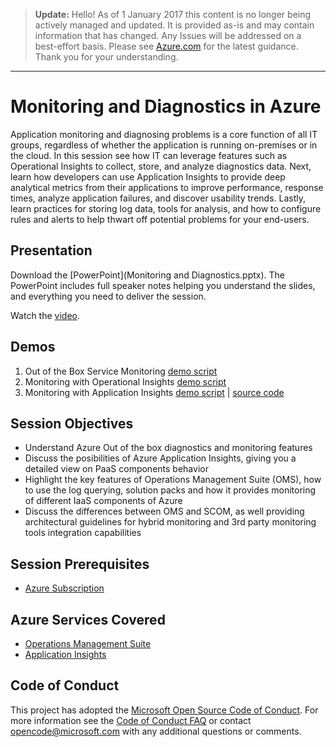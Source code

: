> **Update:** Hello! As of 1 January 2017 this content is no longer being actively managed and updated. It is provided as-is and may contain information that has changed. Any Issues will be addressed on a best-effort basis. Please see [Azure.com](http://www.azure.com) for the latest guidance. Thank you for your understanding.

---

# Monitoring and Diagnostics in Azure
Application monitoring and diagnosing problems is a core function of all IT groups, regardless of whether the application is running on-premises or in the cloud.  In this session see how IT can leverage features such as Operational Insights to collect, store, and analyze diagnostics data.  Next, learn how developers can use Application Insights to provide deep analytical metrics from their applications to improve performance, response times, analyze application failures, and discover usability trends.  Lastly, learn practices for storing log data, tools for analysis, and how to configure rules and alerts to help thwart off potential problems for your end-users.

## Presentation
Download the [PowerPoint](Monitoring and Diagnostics.pptx).
The PowerPoint includes full speaker notes helping you understand the slides, and everything you need to deliver the session.

Watch the [video](https://gsiazurecoecontent.blob.core.windows.net/monitoring-and-diagnostics/todo.mp4).

## Demos
1. Out of the Box Service Monitoring [demo script](Demos/1_OOTB)
2. Monitoring with Operational Insights [demo script](Demos/2_OMS)
3. Monitoring with Application Insights [demo script](Demos/3_App_Insights) | [source code](Demos/3_App_Insights/Code/AppInsightsDemoGSI) 

## Session Objectives
* Understand Azure Out of the box diagnostics and monitoring features
* Discuss the posibilities of Azure Application Insights, giving you a detailed view on PaaS components behavior
* Highlight the key features of Operations Management Suite (OMS), how to use the log querying, solution packs and how it provides monitoring of different IaaS components of Azure 
* Discuss the differences between OMS and SCOM, as well providing architectural guidelines for hybrid monitoring and 3rd party monitoring tools integration capabilities

## Session Prerequisites
* [Azure Subscription](https://github.com/GSIAzureCOE/Designing-and-Managing-Azure-Subscriptions)

## Azure Services Covered
* [Operations Management Suite](https://azure.microsoft.com/en-us/documentation/suites/operations-management-suite/)
* [Application Insights](https://azure.microsoft.com/en-us/documentation/services/application-insights/)

## Code of Conduct
This project has adopted the [Microsoft Open Source Code of Conduct](https://opensource.microsoft.com/codeofconduct/). For more information see the [Code of Conduct FAQ](https://opensource.microsoft.com/codeofconduct/faq/) or contact [opencode@microsoft.com](mailto:opencode@microsoft.com) with any additional questions or comments.
